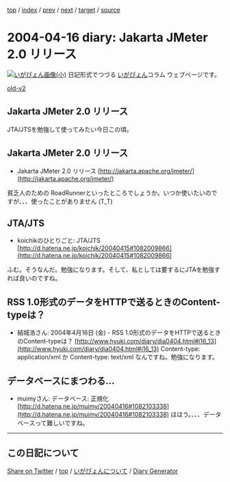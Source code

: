 [top](https://igapyon.github.io/diary/) 
 / [index](https://igapyon.github.io/diary/2004/index.html) 
 / [prev](https://igapyon.github.io/diary/2004/ig040415.html) 
 / [next](https://igapyon.github.io/diary/2004/ig040418.html) 
 / [target](https://igapyon.github.io/diary/2004/ig040416.html) 
 / [source](https://github.com/igapyon/diary/blob/gh-pages/2004/ig040416.html.src.md) 

2004-04-16 diary: Jakarta JMeter 2.0 リリース
=====================================================================================================
[![いがぴょん画像(小)](https://igapyon.github.io/diary/images/iga200306s.jpg "いがぴょん")](https://igapyon.github.io/diary/memo/memoigapyon.html) 日記形式でつづる [いがぴょん](https://igapyon.github.io/diary/memo/memoigapyon.html)コラム ウェブページです。

[old-v2](ig040416-orig.html)

## Jakarta JMeter 2.0 リリース

JTA/JTSを勉強して使ってみたい今日この頃。


## Jakarta JMeter 2.0 リリース

* Jakarta JMeter 2.0 リリース
  [http://jakarta.apache.org/jmeter/](http://jakarta.apache.org/jmeter/)

貧乏人のための RoadRunnerといったところでしょうか。いつか使いたいのですが、、、使ったことがありません
(T_T)

## JTA/JTS

* koichikのひとりごと: JTA/JTS
  [http://d.hatena.ne.jp/koichik/20040415#1082009866](http://d.hatena.ne.jp/koichik/20040415#1082009866)

ふむ。そうなんだ。勉強になります。そして、私としては要するにJTAを勉強すれば良いのですね。

## RSS 1.0形式のデータをHTTPで送るときのContent-typeは？

* 結城浩さん: 2004年4月16日 (金) - RSS 1.0形式のデータをHTTPで送るときのContent-typeは？
  [http://www.hyuki.com/diary/dia0404.html#i16_13](http://www.hyuki.com/diary/dia0404.html#i16_13)
  Content-type: application/xml か Content-type: text/xml なんですね。勉強になります。

## データベースにまつわる…

* muimyさん: データベース: 正規化
  [http://d.hatena.ne.jp/muimy/20040416#1082103338](http://d.hatena.ne.jp/muimy/20040416#1082103338)
  ほほう。、、、データベースって難しいですね。

----------------------------------------------------------------------------------------------------

## この日記について

[Share on Twitter](https://twitter.com/intent/tweet?hashtags=igapyon%2Cdiary%2C%E3%81%84%E3%81%8C%E3%81%B4%E3%82%87%E3%82%93&text=Jakarta+JMeter+2.0+%E3%83%AA%E3%83%AA%E3%83%BC%E3%82%B9&url=https%3A%2F%2Figapyon.github.io%2Fdiary%2F2004%2Fig040416.html) / [top](https://igapyon.github.io/diary/) / [いがぴょんについて](https://igapyon.github.io/diary/memo/memoigapyon.html) / [Diary Generator](https://github.com/igapyon/igapyonv3)
